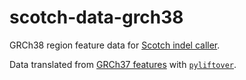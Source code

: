 # scotch-data-grch38

GRCh38 region feature data for [Scotch indel caller](https://github.com/AshleyLab/scotch).

Data translated from [GRCh37 features](https://github.com/AshleyLab/scotch-data-grch37) with [`pyliftover`](https://github.com/konstantint/pyliftover).
